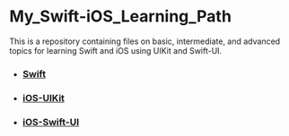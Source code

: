 # My_Swift-iOS_Learning_Path
This is a repository containing files on basic, intermediate, and advanced topics for learning Swift and iOS using UIKit and Swift-UI.


* ### [Swift][1] ###
* ### [iOS-UIKit][2] ###
* ### [iOS-Swift-UI][3] ###


[1]: https://github.com/Ces12ned/My_Swift-iOS_Learning_Path/tree/Swift
[2]: https://github.com/Ces12ned/My_Swift-iOS_Learning_Path/tree/iOS-UIKit
[3]: https://github.com/Ces12ned/My_Swift-iOS_Learning_Path/tree/iOS-Swift-UI
